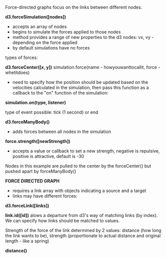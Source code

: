 Force-directed graphs focus on the links between different nodes.

**d3.forceSimulation([nodes])**

- accepts an array of nodes
- begins to simulate the forces applied to those nodes
- method provides a range of new properties to the d3 nodes: vx, vy - depending on the force applied
- by default simulations have no forces

types of forces:

**d3.forceCenter([x, y])**
simulation.force(name - howyouwanttocallit, force - whetitdoes)

- need to specify how the position should be updated based on the velocities calculated in the simulation, then pass this function as a callback to the "on" function of the simulation:

**simulation.on(type, listener)**

type of event possible: tick (1 second) or end 

**d3.forceManyBody()**

- adds forces between all nodes in the simulation

**force.strength([newStrength])**

- accepts a value or callback to set a new strength, negative is repulsive, positive is attractive, default is -30

Nodes in this example are pulled to the center by the forceCenter() but pushed apart by forceManyBody()

**FORCE DIRECTED GRAPH**
- requires a link array with objects indicating a source and a target
- links may have different forces:

**d3.forceLink([links])**

**link.id([id])** 
alows a departure from d3's way of matching links (by index). We can specify how links should be matched to values.

Strength of the force of the link determined by 2 values: distance (how long the link wants to be), strength (proportionate to actual distance and original length - like a spring)

**distance()**

